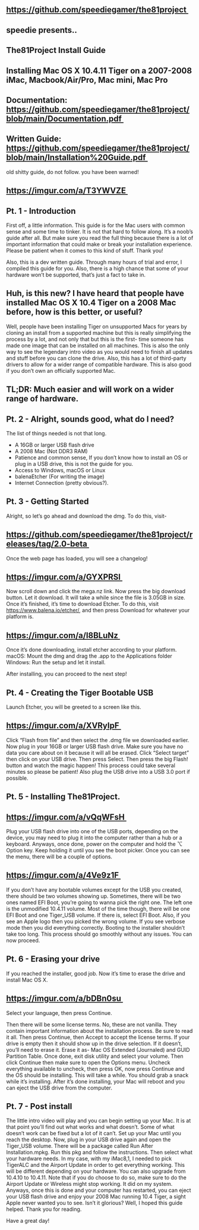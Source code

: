 ## https://github.com/speediegamer/the81project 
## speedie presents..
## The81Project Install Guide
## Installing Mac OS X 10.4.11 Tiger on a 2007-2008 iMac, Macbook/Air/Pro, Mac mini, Mac Pro

## Documentation: https://github.com/speediegamer/the81project/blob/main/Documentation.pdf                

## Written Guide: https://github.com/speediegamer/the81project/blob/main/Installation%20Guide.pdf 


old shitty guide, do not follow.
you have been warned!
## https://imgur.com/a/T3YWVZE 

## Pt. 1 - Introduction

First off, a little information. This guide is for the Mac users with common sense and some time to tinker. It is not that hard to follow along. It’s a noob’s guide after all. But make sure you read the full thing because there is a lot of important information that could make or break your installation experience. Please be patient when it comes to this kind of stuff. Thank you!

Also, this is a dev written guide. Through many hours of trial and error, I compiled this guide for you. Also, there is a high chance that some of your hardware won’t be supported, that’s just a fact to take in.
## Huh, is this new? I have heard that people have installed Mac OS X 10.4 Tiger on a 2008 Mac before, how is this better, or useful?
Well, people have been installing Tiger on unsupported Macs for years by cloning an install from a supported machine but this is really simplifying the process by a lot, and not only that but this is the first- time someone has made one image that can be installed on all machines. This is also the only way to see the legendary intro video as you would need to finish all updates and stuff before you can clone the drive. Also, this has a lot of third-party drivers to allow for a wider range of compatible hardware. This is also good if you don’t own an officially supported Mac. 
## TL;DR: Much easier and will work on a wider range of hardware.
## Pt. 2 - Alright, sounds good, what do I need?
The list of things needed is not that long.
* A 16GB or larger USB flash drive
* A 2008 Mac (Not DDR3 RAM)
* Patience and common sense, If you don’t know how to install an OS or plug in a USB drive, this is not the guide for you.
* Access to Windows, macOS or Linux
* balenaEtcher (For writing the image)
* Internet Connection (pretty obvious?).  

## Pt. 3 - Getting Started
Alright, so let’s go ahead and download the dmg. To do this, visit-
## https://github.com/speediegamer/the81project/releases/tag/2.0-beta 
Once the web page has loaded, you will see a changelog! 

## https://imgur.com/a/GYXPRSl 

Now scroll down and click the mega.nz link. Now press the big download button. Let it download. It will take a while since the file is 3.05GB in size. Once it’s finished, it’s time to download Etcher.
To do this, visit https://www.balena.io/etcher/, and then press Download for whatever your platform is.

## https://imgur.com/a/I8BLuNz 

Once it’s done downloading, install etcher according to your platform.
macOS: Mount the dmg and drag the .app to the Applications folder
Windows: Run the setup and let it install.

After installing, you can proceed to the next step!

## Pt. 4 - Creating the Tiger Bootable USB

Launch Etcher, you will be greeted to a screen like this.

## https://imgur.com/a/XVRyIpF 

Click “Flash from file” and then select the .dmg file we downloaded earlier. Now plug in your 16GB or larger USB flash drive. 
Make sure you have no data you care about on it because it will all be erased. Click “Select target” then click on your USB drive. Then press Select. Then press the big Flash! button and watch the magic happen!
This process could take several minutes so please be patient! Also plug the USB drive into a USB 3.0 port if possible.

## Pt. 5 - Installing The81Project.

## https://imgur.com/a/vQqWFsH 

Plug your USB flash drive into one of the USB ports, depending on the device, you may need to plug it into the computer rather than a hub or a keyboard. Anyways, once done, power on the computer and hold the ⌥ Option key. Keep holding it until you see the boot picker.
Once you can see the menu, there will be a couple of options.

## https://imgur.com/a/4Ve9z1F 

If you don’t have any bootable volumes except for the USB you created, there should be two volumes showing up.
Sometimes, there will be two ones named EFI Boot, you’re going to wanna pick the right one. The left one is the unmodified 10.4.11 volume. 
Most of the time though, there will be one EFI Boot and one Tiger_USB volume. If there is, select EFI Boot. Also, if you see an Apple logo then you picked the wrong volume.
If you see verbose mode then you did everything correctly. Booting to the installer shouldn’t take too long. This process should go smoothly without any issues. You can now proceed.

## Pt. 6 - Erasing your drive

If you reached the installer, good job. Now it’s time to erase the drive and install Mac OS X. 

## https://imgur.com/a/bDBn0su 

Select your language, then press Continue.

Then there will be some license terms. No, these are not vanilla. They contain important information about the installation process. Be sure to read it all. Then press Continue, then Accept to accept the license terms. If your drive is empty then it should show up in the drive selection. If it doesn’t, you’ll need to erase it. Erase it as-
Mac OS Extended (Journaled) and GUID Partition Table. Once done, exit disk utility and select your volume. Then click Continue then make sure to open the Options menu. Uncheck everything available to uncheck, then press OK, now press Continue and the OS should be installing. This will take a while. You should grab a snack while it’s installing. After it’s done installing, your Mac will reboot and you can eject the USB drive from the computer.

## Pt. 7 - Post install

The little intro video will play and you can begin setting up your Mac. It is at that point you’ll find out what works and what doesn’t. Some of what doesn’t work can be fixed but a lot of it can’t. 
Set up your Mac until you reach the desktop. Now, plug in your USB drive again and open the Tiger_USB volume. There will be a package called Run After Installation.mpkg. 
Run this pkg and follow the instructions. Then select what your hardware needs. In my case, with my iMac8,1, I needed to pick TigerALC and the Airport Update in order to get everything working. 
This will be different depending on your hardware. You can also upgrade from 10.4.10 to 10.4.11. Note that if you do choose to do so, make sure to do the Airport Update or Wireless might stop working. 
It did on my system. Anyways, once this is done and your computer has restarted, you can eject your USB flash drive and enjoy your 2008 Mac running 10.4 Tiger, a sight Apple never wanted you to see. Isn’t it glorious? Well, I hoped this guide helped. Thank you for reading. 

Have a great day!

